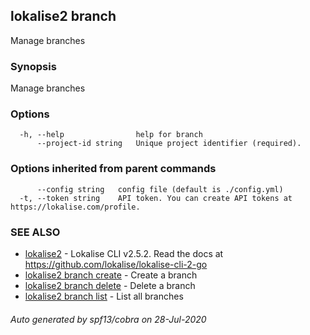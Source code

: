 ## lokalise2 branch

Manage branches

### Synopsis

Manage branches

### Options

```
  -h, --help                help for branch
      --project-id string   Unique project identifier (required).
```

### Options inherited from parent commands

```
      --config string   config file (default is ./config.yml)
  -t, --token string    API token. You can create API tokens at https://lokalise.com/profile.
```

### SEE ALSO

* [lokalise2](lokalise2.md)	 - Lokalise CLI v2.5.2. Read the docs at https://github.com/lokalise/lokalise-cli-2-go
* [lokalise2 branch create](lokalise2_branch_create.md)	 - Create a branch
* [lokalise2 branch delete](lokalise2_branch_delete.md)	 - Delete a branch
* [lokalise2 branch list](lokalise2_branch_list.md)	 - List all branches

###### Auto generated by spf13/cobra on 28-Jul-2020

